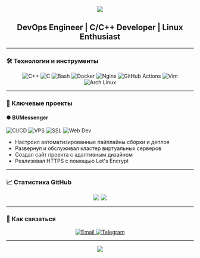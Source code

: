 <div>
  <div align="center">
    <img src="https://capsule-render.vercel.app/api?type=waving&color=000000&height=200&section=header&text=KonstantinVizor&fontColor=e00000&fontSize=50&animation=fadeIn&fontAlignY=35">
    <h2>DevOps Engineer | C/C++ Developer | Linux Enthusiast</h2>
  </div>
  <hr>
  <h3>🛠 Технологии и инструменты</h3>
  <p align="center">
    <img src="https://img.shields.io/badge/C++-000000?style=for-the-badge&logo=c%2B%2B&logoColor=red" alt="C++">
    <img src="https://img.shields.io/badge/C-000000?style=for-the-badge&logo=c&logoColor=red" alt="C">
    <img src="https://img.shields.io/badge/Bash-000000?style=for-the-badge&logo=gnu-bash&logoColor=red" alt="Bash">
    <img src="https://img.shields.io/badge/Docker-000000?style=for-the-badge&logo=docker&logoColor=red" alt="Docker">
    <img src="https://img.shields.io/badge/Nginx-000000?style=for-the-badge&logo=nginx&logoColor=red" alt="Nginx">
    <img src="https://img.shields.io/badge/GitHub_Actions-000000?style=for-the-badge&logo=githubactions&logoColor=red" alt="GitHub Actions">
    <img src="https://img.shields.io/badge/Vim-000000?style=for-the-badge&logo=vim&logoColor=red" alt="Vim">
    <img src="https://img.shields.io/badge/Arch_Linux-000000?style=for-the-badge&logo=arch-linux&logoColor=red" alt="Arch Linux">
  </p>
  <hr>
  <h3>🔺 Ключевые проекты</h3>
  <h4>● BUMessenger</h4>
  <img src="https://img.shields.io/badge/-CI/CD-000000?style=flat&logo=githubactions&logoColor=red" alt="CI/CD">
  <img src="https://img.shields.io/badge/-VPS-000000?style=flat&logo=digitalocean&logoColor=red" alt="VPS">
  <img src="https://img.shields.io/badge/-SSL-000000?style=flat&logo=letsencrypt&logoColor=red" alt="SSL">
  <img src="https://img.shields.io/badge/-Web_Dev-000000?style=flat&logo=html5&logoColor=red" alt="Web Dev">
  <ul>
    <li>Настроил автоматизированные пайплайны сборки и деплоя</li>
    <li>Развернул и обслуживал кластер виртуальных серверов</li>
    <li>Создал сайт проекта с адаптивным дизайном</li>
    <li>Реализовал HTTPS с помощью Let's Encrypt</li>
  </ul>
  <hr>
  <h3>📈 Статистика GitHub</h3>
  <div align="center">
    <img src="https://github-readme-stats.vercel.app/api?username=KonstantinVizor&show_icons=true&theme=dark&title_color=ff0000&icon_color=ff0000&bg_color=000000&hide_border=true">
    <img src="https://github-readme-stats.vercel.app/api/top-langs/?username=KonstantinVizor&layout=compact&theme=dark&title_color=ff0000&bg_color=000000&hide_border=true">
  </div>
  <hr>
  <h3>💬 Как связаться</h3>
  <p align="center">
    <a href="mailto:vizor@etern.su">
      <img src="https://img.shields.io/badge/Email-000000?style=for-the-badge&logo=gmail&logoColor=red" alt="Email">
    </a>
    <a href="https://t.me/kvizor">
      <img src="https://img.shields.io/badge/Telegram-000000?style=for-the-badge&logo=telegram&logoColor=red" alt="Telegram">
    </a>
  </p>
  <hr>
  <div align="center">
    <img src="https://capsule-render.vercel.app/api?type=waving&color=000000&height=80&section=footer&fontColor=ff0000&animation=fadeIn">
  </div>
</div>
